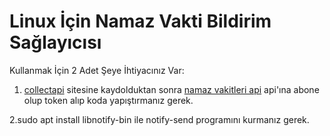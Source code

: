 # Linux İçin Namaz Vakti Bildirim Sağlayıcısı
Kullanmak İçin 2 Adet Şeye İhtiyacınız Var:

1. [collectapi](https://collectapi.com/tr/) sitesine kaydolduktan sonra [namaz vakitleri api](https://collectapi.com/tr/api/pray/namaz-vakitleri-api?tab=pricing
) api'ına abone olup token alıp koda yapıştırmanız gerek.

2.sudo apt install libnotify-bin ile notify-send programını kurmanız gerek.
